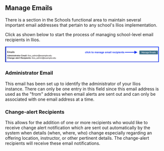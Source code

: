 ## Manage Emails

There is a section in the Schools functional area to maintain several important email addresses that pertain to any school's Ilios implementation.

Click as shown below to start the process of managing school-level email recipients in Ilios.

![click to manage](../images/schools/manage_emails/click_to_manage.png)

### Administrator Email

This email has been set up to identify the administrator of your Ilios instance. There can only be one entry in this field since this email address is used as the "from" address when email alerts are sent out and can only be associated with one email address at a time.

### Change-alert Recipients

This allows for the addition of one or more recipients who would like to receive change alert notification which are sent out automatically by the system when details (when, where, who) change especially regarding an offering location, instructor, or other pertinent details. The change-alert recipients will receive these email notifications.